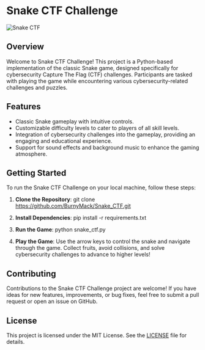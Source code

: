 # Snake CTF Challenge

![Snake CTF]()

## Overview

Welcome to Snake CTF Challenge! This project is a Python-based implementation of the classic Snake game, designed specifically for cybersecurity Capture The Flag (CTF) challenges. Participants are tasked with playing the game while encountering various cybersecurity-related challenges and puzzles.

## Features

- Classic Snake gameplay with intuitive controls.
- Customizable difficulty levels to cater to players of all skill levels.
- Integration of cybersecurity challenges into the gameplay, providing an engaging and educational experience.
- Support for sound effects and background music to enhance the gaming atmosphere.

## Getting Started

To run the Snake CTF Challenge on your local machine, follow these steps:

1. **Clone the Repository**:
   git clone https://github.com/BurnyMack/Snake_CTF.git
2. **Install Dependencies**:
   pip install -r requirements.txt   
3. **Run the Game**:
   python snake_ctf.py
   
4. **Play the Game**:
Use the arrow keys to control the snake and navigate through the game. Collect fruits, avoid collisions, and solve cybersecurity challenges to advance to higher levels!

## Contributing

Contributions to the Snake CTF Challenge project are welcome! If you have ideas for new features, improvements, or bug fixes, feel free to submit a pull request or open an issue on GitHub.

## License

This project is licensed under the MIT License. See the [LICENSE](LICENSE) file for details.




